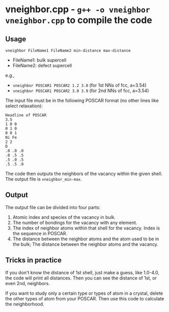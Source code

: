 # vneighbor.cpp - `g++ -o vneighbor vneighbor.cpp` to compile the code

## Usage

`vneighbor FileName1 FileName2 min-distance max-distance`
- FileName1:   bulk supercell
- FileName2: defect supercell

e.g.,

- `vneighbor POSCAR1 POSCAR2 1.2 3.0` (for 1st NNs of fcc, a=3.54)
- `vneighbor POSCAR1 POSCAR2 3.0 3.9` (for 2nd NNs of fcc, a=3.54)

The input file must be in the following POSCAR format (no other lines like select relaxation):

    Headline of POSCAR
    3.5
    1 0 0
    0 1 0
    0 0 1
    Ni Fe
    2 2
    D
    .0 .0 .0
    .0 .5 .5
    .5 .0 .5
    .5 .5 .0

The code then outputs the neighbors of the vacancy within the given shell. The output file is `vneighbor_min-max`.

## Output

The output file can be divided into four parts:

1. Atomic index and species of the vacancy in bulk.
2. The number of bondings for the vacancy with any element.
3. The index of neighbor atoms within that shell for the vacancy. Index is the sequence in POSCAR.
4. The distance between the neighbor atoms and the atom used to be in the bulk;
   The distance between the neighbor atoms and the vacancy.

## Tricks in practice

If you don't know the distance of 1st shell, just make a guess, like 1.0-4.0, the code will print all distances. Then you can see the distance of 1st, or even 2nd, neighbors.

If you want to study only a certain type or types of atom in a crystal, delete the other types of atom from your POSCAR. Then use this code to calculate the neighborhood.
